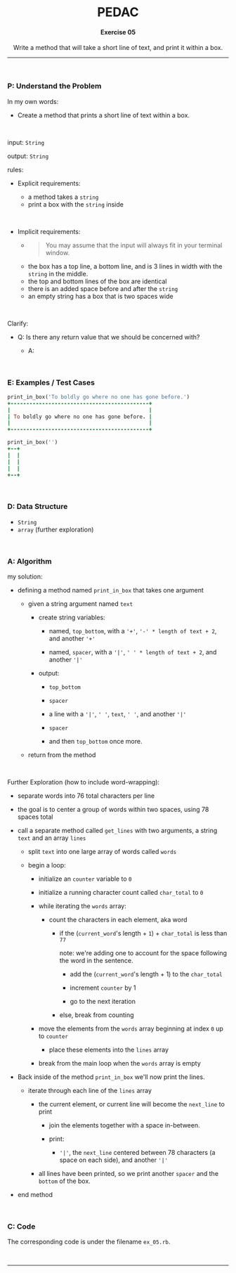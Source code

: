 <h1 align="center">PEDAC</h1>

<h4 align="center">Exercise 05</h4>

<p align="center">Write a method that will take a short line of text, and print it within a box.</p>

---

<br>

### P: Understand the Problem

In my own words:

- Create a method that prints a short line of text within a box.

<br>

input: `String`

output: `String`

rules:

- Explicit requirements:
  
  - a method takes a `string`
  - print a box with the `string` inside

<br>

- Implicit requirements:
  
  - >  You may assume that the input will always fit in your terminal window.
  - the box has a top line, a bottom line, and is 3 lines in width with the `string` in the middle.
  - the top and bottom lines of the box are identical
  - there is an added space before and after the `string`
  - an empty string has a box that is two spaces wide

<br>

Clarify:

- Q: Is there any return value that we should be concerned with?
  
  - A:

<br>

### E: Examples / Test Cases

```ruby
print_in_box('To boldly go where no one has gone before.')
+--------------------------------------------+
|                                            |
| To boldly go where no one has gone before. |
|                                            |
+--------------------------------------------+
```

```ruby
print_in_box('')
+--+
|  |
|  |
|  |
+--+
```

<br>

### D: Data Structure

- `String`
- `array` (further exploration)

<br>

### A: Algorithm

my solution:

- defining a method named `print_in_box` that takes one argument
  
  - given a string argument named `text`
    
    - create string variables:
      
      - named, `top_bottom`, with a `'+'`, `'-' * length of text + 2`, and another `'+'`
      
      - named, `spacer`, with a `'|'`, `' ' * length of text + 2`, and another `'|'`
    
    - output:
      
      - `top_bottom`
      
      - `spacer`
      
      - a line with a `'|'`, `' '`, `text`, `' '`, and another `'|'`
      
      - `spacer`
      
      - and then `top_bottom` once more.
  
  - return from the method

<br>

Further Exploration (how to include word-wrapping):

- separate words into 76 total characters per line

- the goal is to center a group of words within two spaces, using 78 spaces total

- call a separate method called `get_lines` with two arguments, a string `text` and an array `lines`
  
  - split `text` into one large array of words called `words`
  
  - begin a loop:
    
    - initialize an `counter` variable to `0`
    
    - initialize a running character count called `char_total` to `0`
    
    - while iterating the `words` array:
      
      - count the characters in each element, aka word
        
        - if the (`current_word`'s length + `1`) + `char_total` is less than `77`
          
          note: we're adding one to account for the space following the word in the sentence.
          
          - add the (`current_word`'s length + 1) to the `char_total`
          
          - increment `counter` by 1
          
          - go to the next iteration
        
        - else, break from counting
    
    - move the elements from the `words` array beginning at index `0` up to `counter`
      
      - place these elements into the `lines` array
    
    - break from the main loop when the `words` array is empty

- Back inside of the method `print_in_box` we'll now print the lines.
  
  - iterate through each line of the `lines` array
    
    - the current element, or current line will become the `next_line` to print
      
      - join the elements together with a space in-between.
      
      - print:
        
        - `'|'`, the `next_line` centered between 78 characters (a space on each side), and another `'|'`
    
    - all lines have been printed, so we print another `spacer` and the `bottom` of the box.

- end method

<br>

### C: Code

The corresponding code is under the filename `ex_05.rb`.

<br>

---

